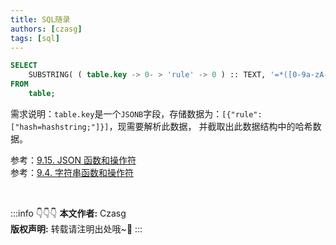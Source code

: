 ```yaml
---
title: SQL随录
authors: [czasg]
tags: [sql]
---
```


```sql
SELECT 
    SUBSTRING( ( table.key -> 0- > 'rule' -> 0 ) :: TEXT, '=*([0-9a-zA-Z]*);' ) AS hash 
FROM
    table;
```

<!--truncate-->

需求说明：`table.key`是一个`JSONB`字段，存储数据为：`[{"rule": ["hash=hashstring;"]}]`，现需要解析此数据，
并截取出此数据结构中的哈希数据。


参考：[9.15. JSON 函数和操作符](http://postgres.cn/docs/12/functions-json.html)      
参考：[9.4. 字符串函数和操作符](http://postgres.cn/docs/12/functions-string.html)     


<br/>

:::info 👇👇👇
**本文作者:** Czasg    
**版权声明:** 转载请注明出处哦~👮‍
:::
